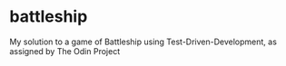 # battleship
My solution to a game of Battleship using Test-Driven-Development, as assigned by The Odin Project
